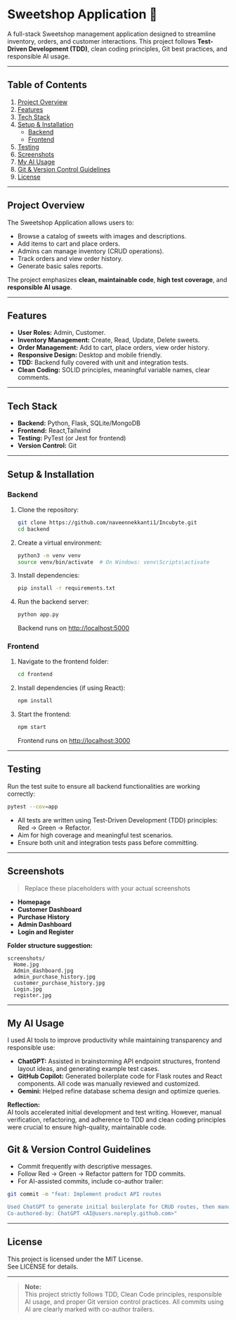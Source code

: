 # Sweetshop Application 🍬

A full-stack Sweetshop management application designed to streamline inventory, orders, and customer interactions. This project follows **Test-Driven Development (TDD)**, clean coding principles, Git best practices, and responsible AI usage.

---

## Table of Contents
1. [Project Overview](#project-overview)
2. [Features](#features)
3. [Tech Stack](#tech-stack)
4. [Setup & Installation](#setup--installation)
   - [Backend](#backend)
   - [Frontend](#frontend)
5. [Testing](#testing)
6. [Screenshots](#screenshots)
7. [My AI Usage](#my-ai-usage)
8. [Git & Version Control Guidelines](#git--version-control-guidelines)
9. [License](#license)

---

## Project Overview
The Sweetshop Application allows users to:
- Browse a catalog of sweets with images and descriptions.
- Add items to cart and place orders.
- Admins can manage inventory (CRUD operations).
- Track orders and view order history.
- Generate basic sales reports.

The project emphasizes **clean, maintainable code**, **high test coverage**, and **responsible AI usage**.

---

## Features
- **User Roles:** Admin, Customer.
- **Inventory Management:** Create, Read, Update, Delete sweets.
- **Order Management:** Add to cart, place orders, view order history.
- **Responsive Design:** Desktop and mobile friendly.
- **TDD:** Backend fully covered with unit and integration tests.
- **Clean Coding:** SOLID principles, meaningful variable names, clear comments.

---

## Tech Stack
- **Backend:** Python, Flask, SQLite/MongoDB
- **Frontend:** React,Tailwind
- **Testing:** PyTest (or Jest for frontend)
- **Version Control:** Git

---

## Setup & Installation

### Backend
1. Clone the repository:
   ```bash
   git clone https://github.com/naveennekkanti1/Incubyte.git
   cd backend
   ```
2. Create a virtual environment:
   ```bash
   python3 -m venv venv
   source venv/bin/activate  # On Windows: venv\Scripts\activate
   ```
3. Install dependencies:
   ```bash
   pip install -r requirements.txt
   ```
4. Run the backend server:
   ```bash
   python app.py
   ```
   Backend runs on [http://localhost:5000](http://localhost:5000)

### Frontend
1. Navigate to the frontend folder:
   ```bash
   cd frontend
   ```
2. Install dependencies (if using React):
   ```bash
   npm install
   ```
3. Start the frontend:
   ```bash
   npm start
   ```
   Frontend runs on [http://localhost:3000](http://localhost:3000)

---

## Testing

Run the test suite to ensure all backend functionalities are working correctly:

```bash
pytest --cov=app
```

- All tests are written using Test-Driven Development (TDD) principles: Red → Green → Refactor.
- Aim for high coverage and meaningful test scenarios.
- Ensure both unit and integration tests pass before committing.

---

## Screenshots

> Replace these placeholders with your actual screenshots

- **Homepage**
- **Customer Dashboard**
- **Purchase History**
- **Admin Dashboard**
- **Login and Register**

**Folder structure suggestion:**
```
screenshots/
  Home.jpg
  Admin_dashboard.jpg
  admin_purchase_history.jpg
  customer_purchase_history.jpg
  Login.jpg
  register.jpg
```

---

## My AI Usage

I used AI tools to improve productivity while maintaining transparency and responsible use:

- **ChatGPT:** Assisted in brainstorming API endpoint structures, frontend layout ideas, and generating example test cases.
- **GitHub Copilot:** Generated boilerplate code for Flask routes and React components. All code was manually reviewed and customized.
- **Gemini:** Helped refine database schema design and optimize queries.

**Reflection:**  
AI tools accelerated initial development and test writing. However, manual verification, refactoring, and adherence to TDD and clean coding principles were crucial to ensure high-quality, maintainable code.


## Git & Version Control Guidelines

- Commit frequently with descriptive messages.
- Follow Red → Green → Refactor pattern for TDD commits.
- For AI-assisted commits, include co-author trailer:

```bash
git commit -m "feat: Implement product API routes

Used ChatGPT to generate initial boilerplate for CRUD routes, then manually added validation and testing.
Co-authored-by: ChatGPT <AI@users.noreply.github.com>"
```

---

## License

This project is licensed under the MIT License.  
See LICENSE for details.

---

> **Note:**  
> This project strictly follows TDD, Clean Code principles, responsible AI usage, and proper Git version control practices. All commits using AI are clearly marked with co-author trailers.
